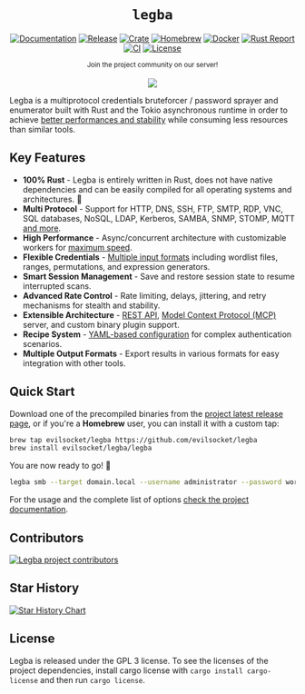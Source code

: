 <div align="center">

# `legba`

[![Documentation](https://img.shields.io/badge/docs-blue)](https://github.com/evilsocket/legba/blob/main/docs/index.md)
[![Release](https://img.shields.io/github/release/evilsocket/legba.svg?style=flat-square)](https://github.com/evilsocket/legba/releases/latest)
[![Crate](https://img.shields.io/crates/v/legba.svg)](https://crates.io/crates/legba)
[![Homebrew](https://img.shields.io/homebrew/v/legba)](https://formulae.brew.sh/formula/legba)
[![Docker](https://img.shields.io/docker/v/evilsocket/legba?logo=docker)](https://hub.docker.com/r/evilsocket/legba)
[![Rust Report](https://rust-reportcard.xuri.me/badge/github.com/evilsocket/legba)](https://rust-reportcard.xuri.me/report/github.com/evilsocket/legba)
[![CI](https://img.shields.io/github/actions/workflow/status/evilsocket/legba/ci.yml)](https://github.com/evilsocket/legba/actions/workflows/ci.yml)
[![License](https://img.shields.io/badge/license-GPL3-brightgreen.svg?style=flat-square)](https://github.com/evilsocket/legba/blob/master/LICENSE.md)

  <small>Join the project community on our server!</small>
  <br/><br/>
  <a href="https://discord.gg/btZpkp45gQ" target="_blank" title="Join our community!">
    <img src="https://dcbadge.limes.pink/api/server/https://discord.gg/btZpkp45gQ"/>
  </a>

</div>

Legba is a multiprotocol credentials bruteforcer / password sprayer and enumerator built with Rust and the Tokio asynchronous runtime in order to achieve
[better performances and stability](https://github.com/evilsocket/legba/blob/main/docs/benchmark.md) while consuming less resources than similar tools.

## Key Features

- **100% Rust** - Legba is entirely written in Rust, does not have native dependencies and can be easily compiled for all operating systems and architectures. 🦀
- **Multi Protocol** - Support for HTTP, DNS, SSH, FTP, SMTP, RDP, VNC, SQL databases, NoSQL, LDAP, Kerberos, SAMBA, SNMP, STOMP, MQTT [and more](https://github.com/evilsocket/legba/blob/main/docs/index.md).
- **High Performance** - Async/concurrent architecture with customizable workers for [maximum speed](https://github.com/evilsocket/legba/blob/main/docs/benchmark.md).
- **Flexible Credentials** - [Multiple input formats](https://github.com/evilsocket/legba/blob/main/docs/usage.md) including wordlist files, ranges, permutations, and expression generators.
- **Smart Session Management** - Save and restore session state to resume interrupted scans.
- **Advanced Rate Control** - Rate limiting, delays, jittering, and retry mechanisms for stealth and stability.
- **Extensible Architecture** - [REST API](https://github.com/evilsocket/legba/blob/main/docs/rest.md), [Model Context Protocol (MCP)](https://github.com/evilsocket/legba/blob/main/docs/mcp.md) server, and custom binary plugin support.
- **Recipe System** - [YAML-based configuration](https://github.com/evilsocket/legba/blob/main/docs/recipes.md) for complex authentication scenarios.
- **Multiple Output Formats** - Export results in various formats for easy integration with other tools.

## Quick Start

Download one of the precompiled binaries from the [project latest release page](https://github.com/evilsocket/legba/releases/latest), or if you're a **Homebrew** user, you can install it with a custom tap:

```bash
brew tap evilsocket/legba https://github.com/evilsocket/legba
brew install evilsocket/legba/legba
```

You are now ready to go! 🚀

```bash
legba smb --target domain.local --username administrator --password wordlist.txt
```

For the usage and the complete list of options [check the project documentation](https://github.com/evilsocket/legba/blob/main/docs/index.md).

## Contributors

<a href="https://github.com/evilsocket/legba/graphs/contributors">
  <img src="https://contrib.rocks/image?repo=evilsocket/legba" alt="Legba project contributors" />
</a>

## Star History

[![Star History Chart](https://api.star-history.com/svg?repos=evilsocket/legba&type=Timeline)](https://www.star-history.com/#evilsocket/legba&Timeline)

## License

Legba is released under the GPL 3 license. To see the licenses of the project dependencies, install cargo license with `cargo install cargo-license` and then run `cargo license`.
